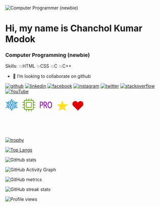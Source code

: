 ![Computer Programmer (newbie)](https://document-export.canva.com/Py_yc/DAE4pePy_yc/6/thumbnail/0001.png?X-Amz-Algorithm=AWS4-HMAC-SHA256&X-Amz-Credential=AKIAQYCGKMUHWDTJW6UD%2F20220225%2Fus-east-1%2Fs3%2Faws4_request&X-Amz-Date=20220225T084045Z&X-Amz-Expires=33086&X-Amz-Signature=905d6fba616c717ef8c7e0d59873d5bb41076836a3ff48508d9a4b933b120a26&X-Amz-SignedHeaders=host&response-expires=Fri%2C%2025%20Feb%202022%2017%3A52%3A11%20GMT)

# Hi, my name is Chanchol Kumar Modok
### Computer Programming (newbie)



Skills: 
💥HTML 
💥CSS 
💥C 
💥C++ 

- 👯 I’m looking to collaborate on github 


[<img src='https://cdn.jsdelivr.net/npm/simple-icons@3.0.1/icons/github.svg' alt='github' height='40'>](https://github.com/chancholKumar)  [<img src='https://cdn.jsdelivr.net/npm/simple-icons@3.0.1/icons/linkedin.svg' alt='linkedin' height='40'>](https://www.linkedin.com/in/chanchol-kumar/)  [<img src='https://cdn.jsdelivr.net/npm/simple-icons@3.0.1/icons/facebook.svg' alt='facebook' height='40'>](https://www.facebook.com/chanchol.kumar.182)  [<img src='https://cdn.jsdelivr.net/npm/simple-icons@3.0.1/icons/instagram.svg' alt='instagram' height='40'>](https://www.instagram.com/chanchol_kumar/)  [<img src='https://cdn.jsdelivr.net/npm/simple-icons@3.0.1/icons/twitter.svg' alt='twitter' height='40'>](https://twitter.com/chanchol_kumar)  [<img src='https://cdn.jsdelivr.net/npm/simple-icons@3.0.1/icons/stackoverflow.svg' alt='stackoverflow' height='40'>](https://stackoverflow.com/users/18237079)  [<img src='https://cdn.jsdelivr.net/npm/simple-icons@3.0.1/icons/youtube.svg' alt='YouTube' height='40'>](https://www.youtube.com/channel/UC_on--_-XvRA0ewZjUyqg2g)  

<a href='https://archiveprogram.github.com/'><img src='https://raw.githubusercontent.com/acervenky/animated-github-badges/master/assets/acbadge.gif' width='40' height='40'></a> <a href='https://docs.github.com/en/developers'><img src='https://raw.githubusercontent.com/acervenky/animated-github-badges/master/assets/devbadge.gif' width='40' height='40'></a> <a href='https://github.com/pricing'><img src='https://raw.githubusercontent.com/acervenky/animated-github-badges/master/assets/pro.gif' width='40' height='40'></a> <a href='https://stars.github.com/'><img src='https://raw.githubusercontent.com/acervenky/animated-github-badges/master/assets/starbadge.gif' width='35' height='35'></a> <a href='https://docs.github.com/en/github/supporting-the-open-source-community-with-github-sponsors'><img src='https://raw.githubusercontent.com/acervenky/animated-github-badges/master/assets/sponsorbadge.gif' width='35' height='35'></a> 

</br>
</br>
</br>

[![trophy](https://github-profile-trophy.vercel.app/?username=chancholKumar)](https://github.com/ryo-ma/github-profile-trophy)

[![Top Langs](https://github-readme-stats.vercel.app/api/top-langs/?username=chancholKumar)](https://github.com/anuraghazra/github-readme-stats)

![GitHub stats](https://github-readme-stats.vercel.app/api?username=chancholKumar&show_icons=true&count_private=true)  

![GitHub Activity Graph](https://activity-graph.herokuapp.com/graph?username=chancholKumar)  

![GitHub metrics](https://metrics.lecoq.io/chancholKumar)  

![GitHub streak stats](https://github-readme-streak-stats.herokuapp.com/?user=chancholKumar)  

![Profile views](https://gpvc.arturio.dev/chancholKumar)  
